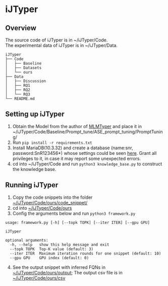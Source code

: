 # iJTyper
## Overview
The source code of iJTyper is in ~/iJTyper/Code.\
The experimental data of iJTyper is in ~/iJTyper/Data.
```
iJTyper
├── Code
│   ├── Baseline
│   ├── Datasets
│   └── ours
├── Data
│   ├── Discussion
│   ├── RQ1
│   ├── RQ2
│   └── RQ3
└── README.md
```

## Setting up iJTyper
<!-- Docker is strongly recommanded to help you ease the process of setting up iJTyper. You can access it in Google Drive. If you still want to set up iJTyper on your own, please follow the instructions below. -->
1. Obtain the Model from the author of [MLMTyper](https://github.com/SE-qinghuang/ASE-22-TypeInference) and place it in ~/iJTyper/Code/Baseline/Prompt_tune/ASE_prompt_tuning/PromptTuning/
2. Run ``pip install -r requirements.txt``
3. Install MariaDB(10.3.32) and create a database (name:snr, password:SnR123456*) whose settings could be seen [here](./Code/ours/knowledge_base.py). Grant all privileges to it, in case it may report some unexpected errors.
4. cd into ~/iJTyper/Code and run  ``python3 knowledge_base.py`` to construct the knowledge base.

## Running iJTyper
1. Copy the code snippets into the folder [~/iJTyper/Code/ours/code_snippet/](./Code/ours/code_snippet/)
2. cd into [~/iJTyper/Code/ours](./Code/ours/)
3. Config the arguments below and run ```python3 framework.py```
```
usage: framework.py [-h] [--topk TOPK] [--iter ITER] [--gpu GPU]

iJTyper

optional arguments:
  -h, --help   show this help message and exit
  --topk TOPK  Top-K value (default: 3)
  --iter ITER  Maximum iteration rounds for one snippet (default: 10)
  --gpu GPU    GPU index (default: 0)
```
4. See the output snippet with inferred FQNs in [~/iJTyper/Code/ours/output](./Code/ours/output/); The output csv file is in [~/iJTyper/Code/ours/csv](./Code/ours/csv/)
 


